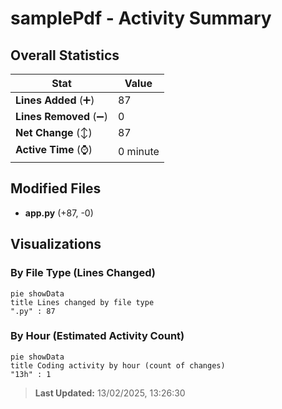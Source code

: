 # samplePdf - Activity Summary 

## Overall Statistics

| Stat                   | Value                                                             |
| ---------------------- | ----------------------------------------------------------------- |
| **Lines Added** (➕)   | 87                                          |
| **Lines Removed** (➖) | 0                                        |
| **Net Change** (↕)    | 87                |
| **Active Time** (⌚)   | 0 minute |


## Modified Files
- **app.py** (+87, -0)

## Visualizations

### By File Type (Lines Changed)

```mermaid
pie showData
title Lines changed by file type
".py" : 87
```

### By Hour (Estimated Activity Count)

```mermaid
pie showData
title Coding activity by hour (count of changes)
"13h" : 1
```


> **Last Updated:** 13/02/2025, 13:26:30